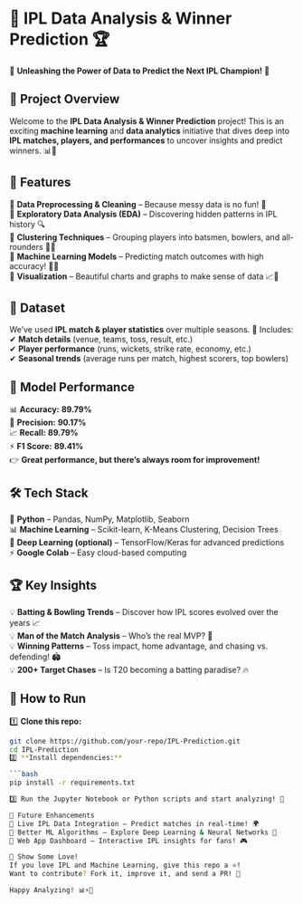 # 🏏 **IPL Data Analysis & Winner Prediction** 🏆  
🎯 **Unleashing the Power of Data to Predict the Next IPL Champion!** 🎯  

## 📌 **Project Overview**  
Welcome to the **IPL Data Analysis & Winner Prediction** project! This is an exciting **machine learning** and **data analytics** initiative that dives deep into **IPL matches, players, and performances** to uncover insights and predict winners. 📊🤖  

## 🚀 **Features**  
🔹 **Data Preprocessing & Cleaning** – Because messy data is no fun! 🧹  
🔹 **Exploratory Data Analysis (EDA)** – Discovering hidden patterns in IPL history 🔍  
🔹 **Clustering Techniques** – Grouping players into batsmen, bowlers, and all-rounders 🏏🎯  
🔹 **Machine Learning Models** – Predicting match outcomes with high accuracy! 🤖✅  
🔹 **Visualization** – Beautiful charts and graphs to make sense of data 📈🌟  

## 🎲 **Dataset**  
We’ve used **IPL match & player statistics** over multiple seasons. 📑 Includes:  
✔ **Match details** (venue, teams, toss, result, etc.)  
✔ **Player performance** (runs, wickets, strike rate, economy, etc.)  
✔ **Seasonal trends** (average runs per match, highest scorers, top bowlers)  

## 🎯 **Model Performance**  
📊 **Accuracy:** **89.79%**  
🎯 **Precision:** **90.17%**  
📈 **Recall:** **89.79%**  
⚡ **F1 Score:** **89.41%**  
👉 **Great performance, but there’s always room for improvement!**  

## 🛠️ **Tech Stack**  
🚀 **Python** – Pandas, NumPy, Matplotlib, Seaborn  
📊 **Machine Learning** – Scikit-learn, K-Means Clustering, Decision Trees  
🧠 **Deep Learning (optional)** – TensorFlow/Keras for advanced predictions  
⚡ **Google Colab** – Easy cloud-based computing  

## 🏆 **Key Insights**  
💡 **Batting & Bowling Trends** – Discover how IPL scores evolved over the years 📈  
💡 **Man of the Match Analysis** – Who’s the real MVP? 🥇  
💡 **Winning Patterns** – Toss impact, home advantage, and chasing vs. defending! 🏟️  
💡 **200+ Target Chases** – Is T20 becoming a batting paradise? 🔥  

## 📌 **How to Run**  
1️⃣ **Clone this repo:** 

   ```bash
   git clone https://github.com/your-repo/IPL-Prediction.git
   cd IPL-Prediction
2️⃣ **Install dependencies:**  

```bash
pip install -r requirements.txt

3️⃣ Run the Jupyter Notebook or Python scripts and start analyzing! 🚀

🎉 Future Enhancements
🔹 Live IPL Data Integration – Predict matches in real-time! 🌍
🔹 Better ML Algorithms – Explore Deep Learning & Neural Networks 🧠
🔹 Web App Dashboard – Interactive IPL insights for fans! 🎮

💖 Show Some Love!
If you love IPL and Machine Learning, give this repo a ⭐!
Want to contribute? Fork it, improve it, and send a PR! 🚀

Happy Analyzing! 📊⚡🏏
